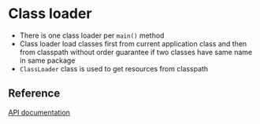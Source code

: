 # Class loader

* There is one class loader per `main()` method
* Class loader load classes first from current application class and then from classpath
  without order guarantee if two classes have same name in same package
* `ClassLoader` class is used to get resources from classpath  

## Reference

[API documentation](https://docs.oracle.com/javase/8/docs/api/java/lang/ClassLoader.html)